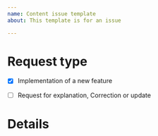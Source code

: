 ```yaml
---
name: Content issue template
about: This template is for an issue

---
```


# Request type
<!-- Select the appropriate option -->
- [x] Implementation of a new feature
- [ ] Request for explanation, Correction or update


# Details
<!-- Tell us about the issue you saw. A clear description, links, and screenshots help us fix it faster. -->

<!-- Please include the URL of the page(s) you are seeing the problem on, if it concerns one or more specific pages -->

